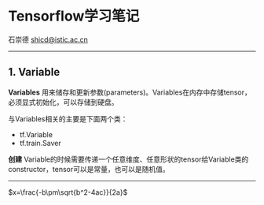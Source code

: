 # Tensorflow学习笔记

石崇德
<shicd@istic.ac.cn>

---

## 1. Variable
**Variables** 用来储存和更新参数(parameters)。Variables在内存中存储tensor，必须显式初始化，可以存储到硬盘。

与Variables相关的主要是下面两个类：
* tf.Variable
* tf.train.Saver

**创建** Variable的时候需要传递一个任意维度、任意形状的tensor给Variable类的constructor，tensor可以是常量，也可以是随机值。

---

$x=\frac{-b\pm\sqrt{b^2-4ac}}{2a}$
